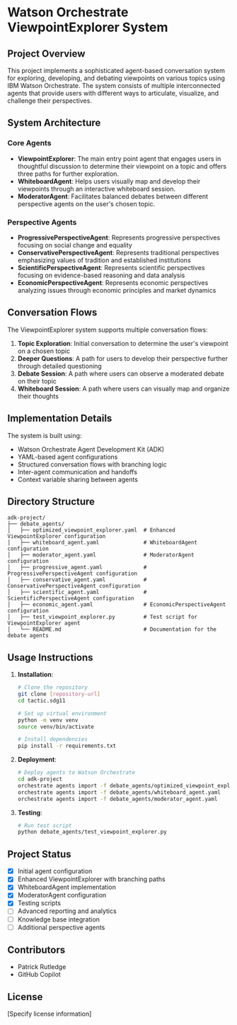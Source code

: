 # Watson Orchestrate ViewpointExplorer System

## Project Overview
This project implements a sophisticated agent-based conversation system for exploring, developing, and debating viewpoints on various topics using IBM Watson Orchestrate. The system consists of multiple interconnected agents that provide users with different ways to articulate, visualize, and challenge their perspectives.

## System Architecture

### Core Agents
- **ViewpointExplorer**: The main entry point agent that engages users in thoughtful discussion to determine their viewpoint on a topic and offers three paths for further exploration.
- **WhiteboardAgent**: Helps users visually map and develop their viewpoints through an interactive whiteboard session.
- **ModeratorAgent**: Facilitates balanced debates between different perspective agents on the user's chosen topic.

### Perspective Agents
- **ProgressivePerspectiveAgent**: Represents progressive perspectives focusing on social change and equality
- **ConservativePerspectiveAgent**: Represents traditional perspectives emphasizing values of tradition and established institutions
- **ScientificPerspectiveAgent**: Represents scientific perspectives focusing on evidence-based reasoning and data analysis
- **EconomicPerspectiveAgent**: Represents economic perspectives analyzing issues through economic principles and market dynamics

## Conversation Flows

The ViewpointExplorer system supports multiple conversation flows:

1. **Topic Exploration**: Initial conversation to determine the user's viewpoint on a chosen topic
2. **Deeper Questions**: A path for users to develop their perspective further through detailed questioning
3. **Debate Session**: A path where users can observe a moderated debate on their topic
4. **Whiteboard Session**: A path where users can visually map and organize their thoughts

## Implementation Details

The system is built using:
- Watson Orchestrate Agent Development Kit (ADK)
- YAML-based agent configurations
- Structured conversation flows with branching logic
- Inter-agent communication and handoffs
- Context variable sharing between agents

## Directory Structure

```
adk-project/
├── debate_agents/
│   ├── optimized_viewpoint_explorer.yaml  # Enhanced ViewpointExplorer configuration
│   ├── whiteboard_agent.yaml              # WhiteboardAgent configuration
│   ├── moderator_agent.yaml               # ModeratorAgent configuration
│   ├── progressive_agent.yaml             # ProgressivePerspectiveAgent configuration
│   ├── conservative_agent.yaml            # ConservativePerspectiveAgent configuration
│   ├── scientific_agent.yaml              # ScientificPerspectiveAgent configuration
│   ├── economic_agent.yaml                # EconomicPerspectiveAgent configuration
│   ├── test_viewpoint_explorer.py         # Test script for ViewpointExplorer agent
│   └── README.md                          # Documentation for the debate agents
```

## Usage Instructions

1. **Installation**:
   ```bash
   # Clone the repository
   git clone [repository-url]
   cd tactic.sdg11
   
   # Set up virtual environment
   python -m venv venv
   source venv/bin/activate
   
   # Install dependencies
   pip install -r requirements.txt
   ```

2. **Deployment**:
   ```bash
   # Deploy agents to Watson Orchestrate
   cd adk-project
   orchestrate agents import -f debate_agents/optimized_viewpoint_explorer.yaml
   orchestrate agents import -f debate_agents/whiteboard_agent.yaml
   orchestrate agents import -f debate_agents/moderator_agent.yaml
   ```

3. **Testing**:
   ```bash
   # Run test script
   python debate_agents/test_viewpoint_explorer.py
   ```

## Project Status
- [x] Initial agent configuration
- [x] Enhanced ViewpointExplorer with branching paths
- [x] WhiteboardAgent implementation
- [x] ModeratorAgent configuration
- [x] Testing scripts
- [ ] Advanced reporting and analytics
- [ ] Knowledge base integration
- [ ] Additional perspective agents

## Contributors
- Patrick Rutledge
- GitHub Copilot

## License
[Specify license information]
